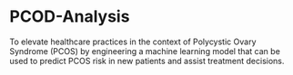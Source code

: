 # PCOD-Analysis
To elevate healthcare practices in the context of Polycystic Ovary Syndrome (PCOS) by engineering a machine learning model that can be used to predict PCOS risk in new patients and assist treatment decisions.
